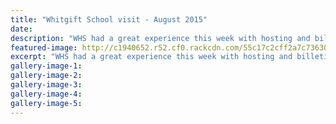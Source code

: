 ```yaml
---
title: "Whitgift School visit - August 2015"
date: 
description: "WHS had a great experience this week with hosting and billeting 49 rugby players from a school in South Croydon, London named Whitgift School."
featured-image: http://c1940652.r52.cf0.rackcdn.com/55c17c2cff2a7c7363001217/Whitgift-school-visit-Rugby-4.gif
excerpt: "WHS had a great experience this week with hosting and billeting 49 rugby players from a school in South Croydon, London named Whitgift School."
gallery-image-1: 
gallery-image-2: 
gallery-image-3: 
gallery-image-4: 
gallery-image-5: 
---
```

